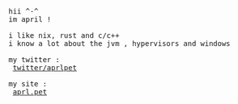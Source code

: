 <p float="left">
   <p float="left">
       <samp>
           hii ^-^
           <br>
           im april !
           <br>
           <br>
           i like nix, rust and c/c++
           <br>
           i know a lot about the jvm , hypervisors and windows
           <br>
           <br>
           my twitter :
           <br>
           &nbsp;<a href="https://twitter.com/aprlpet">twitter/aprlpet</a>
           <br>
           <br>
           my site :
           <br>
           &nbsp;<a href="https://aprl.pet">aprl.pet</a>
       </samp>
   </p>
</p>
